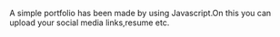 A simple portfolio has been made by using Javascript.On this you can upload your social media links,resume etc.

